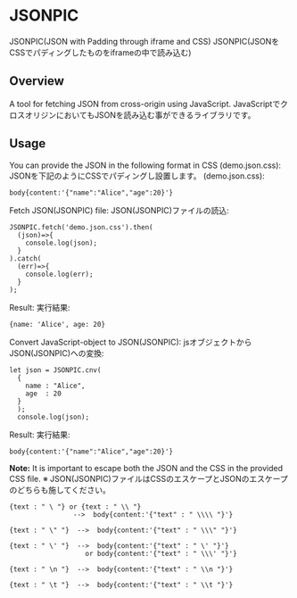 # JSONPIC
JSONPIC(JSON with Padding through iframe and CSS)
JSONPIC(JSONをCSSでパディングしたものをiframeの中で読み込む)

## Overview
A tool for fetching JSON from cross-origin using JavaScript.
JavaScriptでクロスオリジンにおいてもJSONを読み込む事ができるライブラリです。

## Usage
You can provide the JSON in the following format in CSS (demo.json.css):
JSONを下記のようにCSSでパディングし設置します。  (demo.json.css):
```
body{content:'{"name":"Alice","age":20}'}
```

Fetch JSON(JSONPIC) file:
JSON(JSONPIC)ファイルの読込:
```
JSONPIC.fetch('demo.json.css').then(
  (json)=>{
    console.log(json);
  }
).catch(
  (err)=>{
    console.log(err);
  }
);
```
Result:
実行結果:
```
{name: 'Alice', age: 20}
```


Convert JavaScript-object to JSON(JSONPIC):
jsオブジェクトからJSON(JSONPIC)への変換:
```
let json = JSONPIC.cnv(
  {
    name : "Alice",
    age  : 20
  }
  );
  console.log(json);
```
Result:
実行結果:
```
body{content:'{"name":"Alice","age":20}'}
```

**Note:** It is important to escape both the JSON and the CSS in the provided CSS file.
※ JSON(JSONPIC)ファイルはCSSのエスケープとJSONのエスケープのどちらも施してください。
```
{text : " \ "} or {text : " \\ "}
                -->  body{content:'{"text" : " \\\\ "}'}

{text : " \" "}  -->  body{content:'{"text" : " \\\" "}'}

{text : " \' "}  -->  body{content:'{"text" : " \' "}'}
                   or body{content:'{"text" : " \\\' "}'}

{text : " \n "}  -->  body{content:'{"text" : " \\n "}'}

{text : " \t "}  -->  body{content:'{"text" : " \\t "}'}

```
